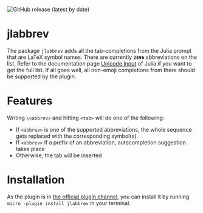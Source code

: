 ![GitHub release (latest by date)](https://img.shields.io/github/v/release/MasFlam/jlabbrev)
# jlabbrev
The package `jlabbrev` adds all the  tab-completions from
the Julia prompt that are LaTeX symbol names.
There are currently **`2496`** abbreviations on the list.
Refer to the documentation page
[Unicode Input](https://docs.julialang.org/en/v1/manual/unicode-input)
of Julia if you want to get the full list. If all goes well,
all non-emoji completions from there should be supported by the plugin.

# Features
Writing `\<abbrev>` and hitting `<tab>` will do one of the following:
* If `<abbrev>` is one of the supported abbreviations,
  the whole sequence gets replaced with the corresponding symbol(s).
* If `<abbrev>` if a prefix of an abbreviation, autocompletion suggestion takes place
* Otherwise, the tab will be inserted

# Installation
As the plugin is in [the official plugin channel](https://github.com/micro-editor/plugin-channel),
you can install it by running `micro -plugin install jlabbrev` in your terminal.
